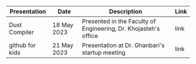 Presentation | Date | Description | Link
--- | --- | --- | ---
Dust Compiler | 18 May 2023 | Presented in the Faculty of Engineering, Dr. Khojasteh's office | link
github for kids | 21 May 2023 | Presentation at Dr. Ghanbari's startup meeting |  link
